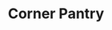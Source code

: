 ---
title: "Corner Pantry"
url: /rapid-city/corner-pantry-east-fairmont-boulevard/
shop: Lebensmittel
---
